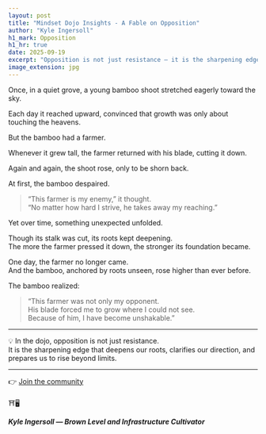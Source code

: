 ```yaml
---
layout: post
title: "Mindset Dojo Insights - A Fable on Opposition"
author: "Kyle Ingersoll"
h1_mark: Opposition
h1_hr: true
date: 2025-09-19
excerpt: "Opposition is not just resistance — it is the sharpening edge that deepens our roots, clarifies our direction, and prepares us to rise beyond limits."
image_extension: jpg
---
```


Once, in a quiet grove, a young bamboo shoot stretched eagerly toward the sky.

Each day it reached upward, convinced that growth was only about touching the heavens.

But the bamboo had a farmer.

Whenever it grew tall, the farmer returned with his blade, cutting it down.

Again and again, the shoot rose, only to be shorn back.

At first, the bamboo despaired.

> “This farmer is my enemy,” it thought.  
> “No matter how hard I strive, he takes away my reaching.”

Yet over time, something unexpected unfolded.

Though its stalk was cut, its roots kept deepening.  
The more the farmer pressed it down, the stronger its foundation became.

One day, the farmer no longer came.  
And the bamboo, anchored by roots unseen, rose higher than ever before.

The bamboo realized:

> “This farmer was not only my opponent.  
> His blade forced me to grow where I could not see.  
> Because of him, I have become unshakable.”

---

💡 In the dojo, opposition is not just resistance.  
It is the sharpening edge that deepens our roots, clarifies our direction, and prepares us to rise beyond limits.

---

👉 [Join the community](https://mindset.dojo.center/)

⛩️🖥️

***Kyle Ingersoll — Brown Level and Infrastructure Cultivator***
